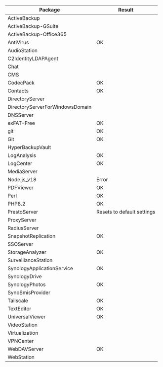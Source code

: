 | Package | Result |
|-----|-----|
| ActiveBackup |  |
| ActiveBackup-GSuite |  |
| ActiveBackup-Office365 |  |
| AntiVirus | OK |
| AudioStation |  |	
| C2IdentityLDAPAgent |  |
| Chat |  |
| CMS |  |
| CodecPack | OK |
| Contacts | OK |
| DirectoryServer |  |
| DirectoryServerForWindowsDomain |  |
| DNSServer |  |
| exFAT-Free | OK |
| git | OK |
| Git | OK |
| HyperBackupVault |  |
| LogAnalysis | OK |
| LogCenter | OK |
| MediaServer |  |
| Node.js_v18 | Error |
| PDFViewer | OK |
| Perl | OK |
| PHP8.2 | OK |
| PrestoServer | Resets to default settings |
| ProxyServer |  |
| RadiusServer |  |
| SnapshotReplication | OK |
| SSOServer |  |
| StorageAnalyzer | OK |
| SurveillanceStation |  |
| SynologyApplicationService | OK |
| SynologyDrive |  |
| SynologyPhotos | OK |
| SynoSmisProvider |  |
| Tailscale | OK |
| TextEditor | OK |
| UniversalViewer | OK |
| VideoStation |  |
| Virtualization |  |
| VPNCenter |  |
| WebDAVServer | OK |
| WebStation |  |
